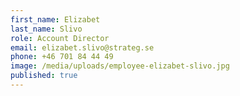 ```yaml
---
first_name: Elizabet
last_name: Slivo
role: Account Director
email: elizabet.slivo@strateg.se
phone: +46 701 84 44 49
image: /media/uploads/employee-elizabet-slivo.jpg
published: true
---
```

